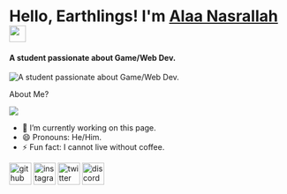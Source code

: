 # Hello, Earthlings! I'm [Alaa Nasrallah](http://example.com)<img src="https://raw.githubusercontent.com/MartinHeinz/MartinHeinz/master/wave.gif" width="30px">

#### A student passionate about Game/Web Dev.
![A student passionate about Game/Web Dev.](https://c.tenor.com/LDuF2jVabwoAAAAC/banner-welcome.gif)

About Me? 

<img src="{https://img.shields.io/badge/Unity-100000?style=for-the-badge&logo=unity&logoColor=white}" />




- 🔭 I’m currently working on this page. 
- 😄 Pronouns: He/Him. 
- ⚡ Fun fact: I cannot live without coffee.  


[<img src='https://cdn.jsdelivr.net/npm/simple-icons@3.0.1/icons/github.svg' alt='github' height='40'>](https://github.com/alaanasrallah)  [<img src='https://cdn.jsdelivr.net/npm/simple-icons@3.0.1/icons/instagram.svg' alt='instagram' height='40'>](https://www.instagram.com/alaanasro1337/)  [<img src='https://cdn.jsdelivr.net/npm/simple-icons@3.0.1/icons/twitter.svg' alt='twitter' height='40'>](https://twitter.com/alinasro1337)  [<img src='https://cdn.jsdelivr.net/npm/simple-icons@3.0.1/icons/discord.svg' alt='discord' height='40'>](Flynn#3949)  

